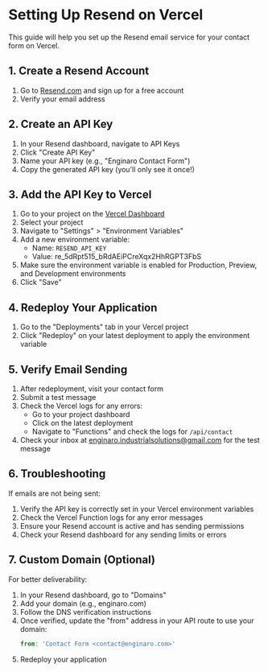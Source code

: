 # Setting Up Resend on Vercel

This guide will help you set up the Resend email service for your contact form on Vercel.

## 1. Create a Resend Account

1. Go to [Resend.com](https://resend.com) and sign up for a free account
2. Verify your email address

## 2. Create an API Key

1. In your Resend dashboard, navigate to API Keys
2. Click "Create API Key"
3. Name your API key (e.g., "Enginaro Contact Form")
4. Copy the generated API key (you'll only see it once!)

## 3. Add the API Key to Vercel

1. Go to your project on the [Vercel Dashboard](https://vercel.com/dashboard)
2. Select your project
3. Navigate to "Settings" > "Environment Variables"
4. Add a new environment variable:
   - Name: `RESEND_API_KEY`
   - Value: re_5dRpt515_bRdAEiPCreXqx2HhRGPT3FbS
5. Make sure the environment variable is enabled for Production, Preview, and Development environments
6. Click "Save"

## 4. Redeploy Your Application

1. Go to the "Deployments" tab in your Vercel project
2. Click "Redeploy" on your latest deployment to apply the environment variable

## 5. Verify Email Sending

1. After redeployment, visit your contact form
2. Submit a test message
3. Check the Vercel logs for any errors:
   - Go to your project dashboard
   - Click on the latest deployment
   - Navigate to "Functions" and check the logs for `/api/contact`
4. Check your inbox at enginaro.industrialsolutions@gmail.com for the test message

## 6. Troubleshooting

If emails are not being sent:

1. Verify the API key is correctly set in your Vercel environment variables
2. Check the Vercel Function logs for any error messages
3. Ensure your Resend account is active and has sending permissions
4. Check your Resend dashboard for any sending limits or errors

## 7. Custom Domain (Optional)

For better deliverability:

1. In your Resend dashboard, go to "Domains"
2. Add your domain (e.g., enginaro.com)
3. Follow the DNS verification instructions
4. Once verified, update the "from" address in your API route to use your domain:
   ```javascript
   from: 'Contact Form <contact@enginaro.com>'
   ```
5. Redeploy your application 